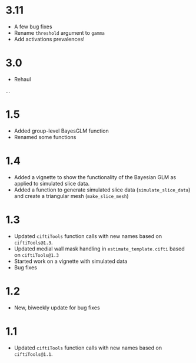 # 3.11

* A few bug fixes
* Rename `threshold` argument to `gamma` 
* Add activations prevalences!

# 3.0 

* Rehaul

...

# 1.5

* Added group-level BayesGLM function
* Renamed some functions

# 1.4 

* Added a vignette to show the functionality of the Bayesian GLM as applied to simulated slice data.
* Added a function to generate simulated slice data  (`simulate_slice_data`) and create a triangular mesh (`make_slice_mesh`)

# 1.3

* Updated `ciftiTools` function calls with new names based on `ciftiTools@1.3`.
* Updated medial wall mask handling in `estimate_template.cifti` based on `ciftiTools@1.3` 
* Started work on a vignette with simulated data
* Bug fixes

# 1.2

* New, biweekly update for bug fixes

# 1.1

* Updated `ciftiTools` function calls with new names based on `ciftiTools@1.1`.
